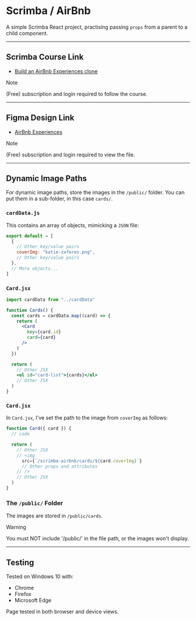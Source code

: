 # Scrimba / AirBnb

A simple Scrimba React project, practising passing `props` from a parent to a child component.

---

## Scrimba Course Link

- [Build an AirBnb Experiences clone](https://scrimba.com/playlist/pqQgrcN)

> [!NOTE]
> (Free) subscription and login required to follow the course.

---

## Figma Design Link

- [AirBnb Experiences](https://www.figma.com/file/4YjrygFEXOcDp9AAnVFv7o/Airbnb-Experiences?type=design&node-id=2-2&mode=design&t=7jEF9WdeSe4zPuP0-0)

> [!NOTE]
> (Free) subscription and login required to view the file.

---

## Dynamic Image Paths

For dynamic image paths, store the images in the `/public/` folder. You can put them in a sub-folder, in this case `cards/`.

### `cardData.js`

This contains an array of objects, mimicking a `JSON` file:

```JavaScript
export default = [
  {
    // Other key/value pairs
    coverImg: "katie-zaferes.png",
    // Other key/value pairs
  },
  // More objects...
]
```

### `Card.jsx`

```jsx
import cardData from "../cardData"

function Cards() {
  const cards = cardData.map((card) => {
    return (
      <Card
        key={card.id}
        card={card}
      />
    )
  })

  return (
    // Other JSX
    <ul id="card-list">{cards}</ul>
    // Other JSX
  )
}
```

### `Card.jsx`

In `Card.jsx`, I've set the path to the image from `coverImg` as follows:

```jsx
function Card({ card }) {
  // code

  return (
    // Other JSX
    // <img
      src={`/scrimba-airbnb/cards/${card.coverImg}`}
      // Other props and attributes
    // />
    // Other JSX
  )
}
```

### The `/public/` Folder

The images are stored in `/public/cards`.

> [!WARNING]
> You must NOT include '/public/' in the file path, or the images won't display.

---

## Testing

Tested on Windows 10 with:

- Chrome
- Firefox
- Microsoft Edge

Page tested in both browser and device views.
